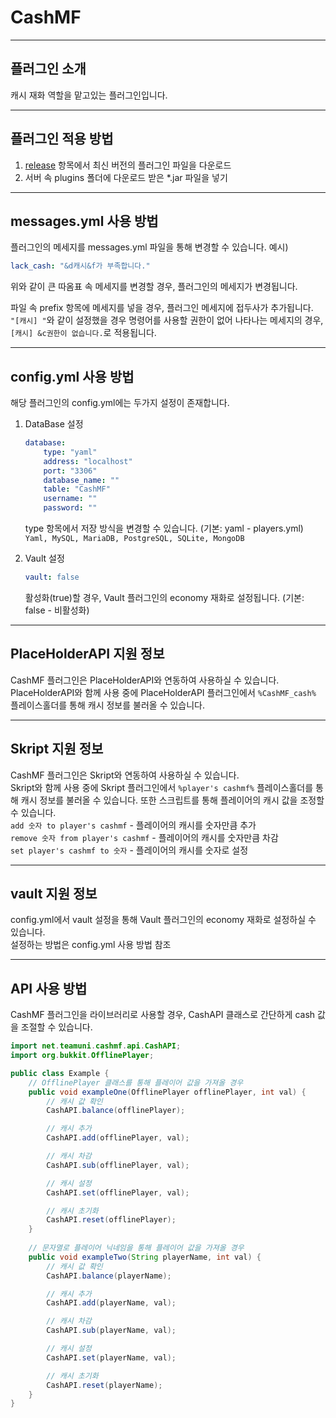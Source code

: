 CashMF
=======
----
플러그인 소개
-----------
캐시 재화 역할을 맡고있는 플러그인입니다.

----
플러그인 적용 방법
-----------
1. [release](https://github.com/MineFactory-Resource/CashMF/releases) 항목에서 최신 버전의 플러그인 파일을 다운로드
2. 서버 속 plugins 폴더에 다운로드 받은 *.jar 파일을 넣기

----
messages.yml 사용 방법
-----------
플러그인의 메세지를 messages.yml 파일을 통해 변경할 수 있습니다.
예시)
```yaml
lack_cash: "&d캐시&f가 부족합니다."
```
위와 같이 큰 따옴표 속 메세지를 변경할 경우, 플러그인의 메세지가 변경됩니다.  

파일 속 prefix 항목에 메세지를 넣을 경우, 플러그인 메세지에 접두사가 추가됩니다.  
`"[캐시] "`와 같이 설정했을 경우 명령어를 사용할 권한이 없어 나타나는 메세지의 경우,
`[캐시] &c권한이 없습니다.`로 적용됩니다.

----
config.yml 사용 방법
-----------
해당 플러그인의 config.yml에는 두가지 설정이 존재합니다.
1. DataBase 설정
    ```yaml
    database:
        type: "yaml"
        address: "localhost"
        port: "3306"
        database_name: ""
        table: "CashMF"
        username: ""
        password: ""
    ```
    type 항목에서 저장 방식을 변경할 수 있습니다. (기본: yaml - players.yml)  
    `Yaml, MySQL, MariaDB, PostgreSQL, SQLite, MongoDB`
   

2. Vault 설정
    ```yaml
    vault: false
    ```
   활성화(true)할 경우, Vault 플러그인의 economy 재화로 설정됩니다. (기본: false - 비활성화)

----
PlaceHolderAPI 지원 정보
-----------
CashMF 플러그인은 PlaceHolderAPI와 연동하여 사용하실 수 있습니다.  
PlaceHolderAPI와 함께 사용 중에 PlaceHolderAPI 플러그인에서 `%CashMF_cash%` 플레이스홀더를 통해 캐시 정보를 불러올 수 있습니다.

----
Skript 지원 정보
-----------
CashMF 플러그인은 Skript와 연동하여 사용하실 수 있습니다.   
Skript와 함께 사용 중에 Skript 플러그인에서 `%player's cashmf%` 플레이스홀더를 통해 캐시 정보를 불러올 수 있습니다.
또한 스크립트를 통해 플레이어의 캐시 값을 조정할 수 있습니다.  
`add 숫자 to player's cashmf` - 플레이어의 캐시를 숫자만큼 추가  
`remove 숫자 from player's cashmf` - 플레이어의 캐시를 숫자만큼 차감  
`set player's cashmf to 숫자` - 플레이어의 캐시를 숫자로 설정


----
vault 지원 정보
-----------
config.yml에서 vault 설정을 통해 Vault 플러그인의 economy 재화로 설정하실 수 있습니다.  
설정하는 방법은 config.yml 사용 방법 참조

----
API 사용 방법
-----------
CashMF 플러그인을 라이브러리로 사용할 경우, CashAPI 클래스로 간단하게 cash 값을 조절할 수 있습니다.
```java
import net.teamuni.cashmf.api.CashAPI;
import org.bukkit.OfflinePlayer;

public class Example {
    // OfflinePlayer 클래스를 통해 플레이어 값을 가져올 경우
    public void exampleOne(OfflinePlayer offlinePlayer, int val) {
        // 캐시 값 확인
        CashAPI.balance(offlinePlayer);

        // 캐시 추가
        CashAPI.add(offlinePlayer, val);

        // 캐시 차감
        CashAPI.sub(offlinePlayer, val);

        // 캐시 설정
        CashAPI.set(offlinePlayer, val);

        // 캐시 초기화
        CashAPI.reset(offlinePlayer);
    }
    
    // 문자열로 플레이어 닉네임을 통해 플레이어 값을 가져올 경우
    public void exampleTwo(String playerName, int val) {
        // 캐시 값 확인
        CashAPI.balance(playerName);

        // 캐시 추가
        CashAPI.add(playerName, val);

        // 캐시 차감
        CashAPI.sub(playerName, val);

        // 캐시 설정
        CashAPI.set(playerName, val);

        // 캐시 초기화
        CashAPI.reset(playerName);
    }
}
```